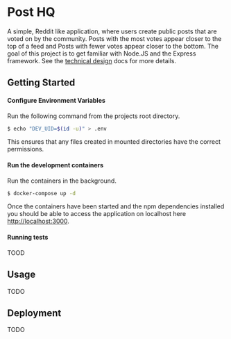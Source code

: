 Post HQ
===

A simple, Reddit like application, where users create public posts that are voted on by the community. 
Posts with the most votes appear closer to the top of a feed and Posts with fewer votes appear closer to the bottom.
The goal of this project is to get familiar with Node.JS and the Express framework. See the 
[technical design](./docs/techincal-design.md) docs for more details. 

## Getting Started

#### Configure Environment Variables

Run the following command from the projects root directory.

```bash
$ echo "DEV_UID=$(id -u)" > .env
```
This ensures that any files created in mounted directories have the correct permissions.

#### Run the development containers

Run the containers in the background.

```bash
$ docker-compose up -d
```

Once the containers have been started and the npm dependencies installed you should be able to access the application 
on localhost here [http://localhost:3000]().

#### Running tests

TOOD

## Usage

TODO

## Deployment

TODO